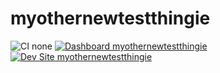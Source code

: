 # myothernewtestthingie

![CI none](https://img.shields.io/badge/ci-none-orange.svg)
[![Dashboard myothernewtestthingie](https://img.shields.io/badge/dashboard-myothernewtestthingie-yellow.svg)](https://dashboard.pantheon.io/sites/d5e18880-96ea-45a5-8598-03480e248da7#dev/code)
[![Dev Site myothernewtestthingie](https://img.shields.io/badge/site-myothernewtestthingie-blue.svg)](http://dev-myothernewtestthingie.pantheonsite.io/)